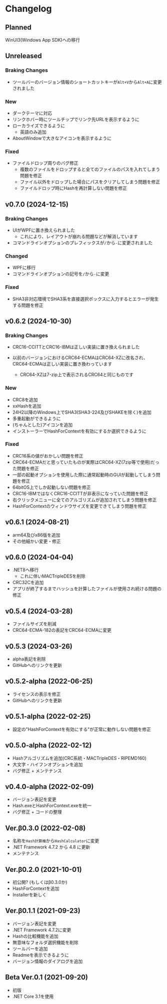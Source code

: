 # Changelog

## Planned
WinUI3(Windows App SDK)への移行

## Unreleased
### Braking Changes
- ツールバーのバージョン情報のショートカットキーが`Alt+V`から`Alt+A`に変更されました

### New
- ダークテーマに対応
- リンクホバー時にツールチップでリンク先URLを表示するように
- ローカライズできるように
  - 英語のみ追加
- AboutWindowで大きなアイコンを表示するように

### Fixed
- ファイルドロップ周りのバグ修正
  - 複数のファイルをドロップすると全てのファイルのパスを入れてしまう問題を修正
  - ファイル以外をドロップした場合にパスをクリアしてしまう問題を修正
  - ファイルドロップ時にHashを再計算しない問題を修正


## v0.7.0 (2024-12-15)
### Braking Changes
- UIがWPFに置き換えられました
  - これにより、レイアウトが崩れる問題などが解消しています
- コマンドラインオプションのプレフィックスが`/`から`-`に変更されました

### Changed
- WPFに移行
- コマンドラインオプションの記号を`/`から`-`に変更

### Fixed
- SHA3非対応環境でSHA3系を直接選択ボックスに入力するとエラーが発生する問題を修正


## v0.6.2 (2024-10-30)
### Braking Changes
- CRC16-CCITTとCRC16-IBMは正しい実装に置き換えられました

- 以前のバージョンにおけるCRC64-ECMAはCRC64-XZに改名され、CRC64-ECMAは正しい実装に置き換わっています
  - CRC64-XZは7-zip上で表示されるCRC64と同じものです

### New
- CRC8を追加
- xxHashを追加
- 24H2以降のWindows上でSHA3(SHA3-224及びSHAKEを除く)を追加
- 多重起動ができるように
- (ちゃんとした)アイコンを追加
- インストーラーでHashForContextを有効にするか選択できるように

### Fixed
- CRC16系の値がおかしい問題を修正
- CRC64-ECMAだと思っていたものが実際はCRC64-XZ(7zip等で使用)だった問題を修正
- 一部の起動オプションを使用した際に通常起動時のGUIが起動してしまう問題を修正
- 64bitOS上でしか起動しない問題を修正
- CRC16-IBMではなくCRC16-CCITTが非表示になっていた問題を修正
- 右クリックメニューに全てのアルゴリズムが追加されてしまう問題を修正
- HashForContextのウィンドウサイズを変更できてしまう問題を修正


## v0.6.1 (2024-08-21)
- arm64及びx86版を追加
- その他細かい変更・修正

## v0.6.0 (2024-04-04)
- .NET8へ移行
  - これに伴いMACTripleDESを削除
- CRC32Cを追加
- アプリが終了するまでハッシュを計算したファイルが使用され続ける問題の修正

## v0.5.4 (2024-03-28)
- ファイルサイズを削減
- CRC64-ECMA-182の表記をCRC64-ECMAに変更

## v0.5.3 (2024-03-26)
- alpha表記を削除
- GitHubへのリンクを更新

## v0.5.2-alpha (2022-06-25)
- ライセンスの表示を修正
- GitHubへのリンクを更新

## v0.5.1-alpha (2022-02-25)
- 設定の"HashForContextを有効にする"が正常に動作しない問題を修正

## v0.5.0-alpha (2022-02-12)
- Hashアルゴリズムを追加(CRC系統・MACTripleDES・RIPEMD160)
- 大文字・ハイフンオプションを追加
- バグ修正 + メンテナンス

## v0.4.0-alpha (2022-02-09)
- バージョン表記を変更
- Hash.exeとHashForContext.exeを統一
- バグ修正 + コードの整理

## Ver.β0.3.0 (2022-02-08)
- 名称を`Hash計算機`から`HashCalculator`に変更
- .NET Framework 4.7.2 から 4.8 に更新
- メンテナンス

## Ver.β0.2.0 (2021-10-01)
- 初公開? (もしくはβ0.3.0か)
- HashForContextを追加
- Installerを新しく

## Ver.β0.1.1 (2021-09-23)
- バージョン表記を変更
- .NET Framework 4.7.2に変更
- Hashの比較機能を追加
- 無意味なフォルダ選択機能を削除
- ツールバーを追加
- Readmeを表示できるように
- バージョン情報のダイアログを追加

## Beta Ver.0.1 (2021-09-20)
- 初版
- .NET Core 3.1を使用
